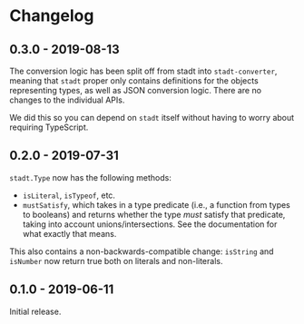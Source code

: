 # Changelog

## 0.3.0 - 2019-08-13

The conversion logic has been split off from stadt into `stadt-converter`,
meaning that `stadt` proper only contains definitions for the objects
representing types, as well as JSON conversion logic. There are no changes to
the individual APIs.

We did this so you can depend on `stadt` itself without having to worry about
requiring TypeScript.

## 0.2.0 - 2019-07-31

`stadt.Type` now has the following methods:

- `isLiteral`, `isTypeof`, etc.
- `mustSatisfy`, which takes in a type predicate (i.e., a function from types to
  booleans) and returns whether the type _must_ satisfy that predicate, taking
  into account unions/intersections. See the documentation for what exactly
  that means.

This also contains a non-backwards-compatible change: `isString` and `isNumber`
now return true both on literals and non-literals.

## 0.1.0 - 2019-06-11

Initial release.

